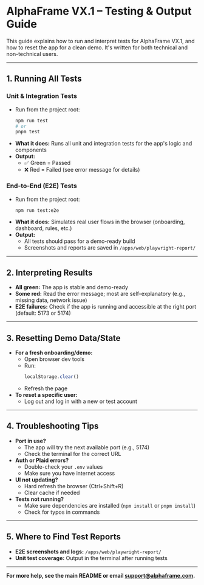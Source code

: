# AlphaFrame VX.1 – Testing & Output Guide

This guide explains how to run and interpret tests for AlphaFrame VX.1, and how to reset the app for a clean demo. It's written for both technical and non-technical users.

---

## 1. **Running All Tests**

### **Unit & Integration Tests**
- Run from the project root:
  ```bash
  npm run test
  # or
  pnpm test
  ```
- **What it does:** Runs all unit and integration tests for the app's logic and components
- **Output:**
  - ✅ Green = Passed
  - ❌ Red = Failed (see error message for details)

### **End-to-End (E2E) Tests**
- Run from the project root:
  ```bash
  npm run test:e2e
  ```
- **What it does:** Simulates real user flows in the browser (onboarding, dashboard, rules, etc.)
- **Output:**
  - All tests should pass for a demo-ready build
  - Screenshots and reports are saved in `/apps/web/playwright-report/`

---

## 2. **Interpreting Results**
- **All green:** The app is stable and demo-ready
- **Some red:** Read the error message; most are self-explanatory (e.g., missing data, network issue)
- **E2E failures:** Check if the app is running and accessible at the right port (default: 5173 or 5174)

---

## 3. **Resetting Demo Data/State**
- **For a fresh onboarding/demo:**
  - Open browser dev tools
  - Run:
    ```js
    localStorage.clear()
    ```
  - Refresh the page
- **To reset a specific user:**
  - Log out and log in with a new or test account

---

## 4. **Troubleshooting Tips**
- **Port in use?**
  - The app will try the next available port (e.g., 5174)
  - Check the terminal for the correct URL
- **Auth or Plaid errors?**
  - Double-check your `.env` values
  - Make sure you have internet access
- **UI not updating?**
  - Hard refresh the browser (Ctrl+Shift+R)
  - Clear cache if needed
- **Tests not running?**
  - Make sure dependencies are installed (`npm install` or `pnpm install`)
  - Check for typos in commands

---

## 5. **Where to Find Test Reports**
- **E2E screenshots and logs:** `/apps/web/playwright-report/`
- **Unit test coverage:** Output in the terminal after running tests

---

**For more help, see the main README or email support@alphaframe.com.** 